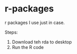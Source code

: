 # r-packages
r packages I use just in case.

Steps:
1) Download teh rda to desktop
2) Run the R code
